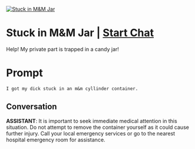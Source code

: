 
[![Stuck in M&M Jar](https://flow-prompt-covers.s3.us-west-1.amazonaws.com/icon/minimalist/mini_5.png)](https://gptcall.net/chat.html?data=%7B%22contact%22%3A%7B%22id%22%3A%22IpoiH4yQaAYhANEpUBskE%22%2C%22flow%22%3Atrue%7D%7D)
# Stuck in M&M Jar | [Start Chat](https://gptcall.net/chat.html?data=%7B%22contact%22%3A%7B%22id%22%3A%22IpoiH4yQaAYhANEpUBskE%22%2C%22flow%22%3Atrue%7D%7D)
Help! My private part is trapped in a candy jar!

# Prompt

```
I got my dick stuck in an m&m cyllinder container.
```

## Conversation

**ASSISTANT**: It is important to seek immediate medical attention in this situation. Do not attempt to remove the container yourself as it could cause further injury. Call your local emergency services or go to the nearest hospital emergency room for assistance.


